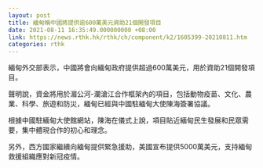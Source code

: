 ```yaml
---
layout: post
title: 緬甸稱中國將提供逾600萬美元資助21個開發項目
date: 2021-08-11 16:35:49.000000000 +08:00
link: https://news.rthk.hk/rthk/ch/component/k2/1605399-20210811.htm
categories: rthk
---
```


緬甸外交部表示，中國將會向緬甸政府提供超過600萬美元，用於資助21個開發項目。

聲明說，資金將用於湄公河-瀾滄江合作框架內的項目，包括動物疫苗、文化、農業、科學、旅遊和防災，緬甸已經與中國駐緬甸大使陳海簽署協議。

根據中國駐緬甸大使館網站，陳海在儀式上說，項目貼近緬甸民生發展和民眾需要，集中體現合作的初心和理念。

另外，西方國家繼續向緬甸提供緊急援助，美國宣布提供5000萬美元，支持緬甸救援組織應對新冠疫情。
